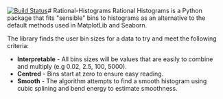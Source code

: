 [![Build Status](https://www.travis-ci.com/jamiebarker0310/Rational-Histograms.svg?branch=main)](https://www.travis-ci.com/jamiebarker0310/Rational-Histograms)# Rational-Histograms
Rational Histograms is a Python package that fits "sensible" bins to histograms as an alternative to the default methods used in MatplotLib and Seaborn.

The library finds the user bin sizes for a data to try and meet the following criteria:

- **Interpretable** - All bins sizes will be values that are easily to combine and multiply (e.g 0.02, 2.5, 100, 5000).
- **Centred** - Bins start at zero to ensure easy reading.
- **Smooth** - The algorithm attempts to find a smooth histogram using cubic splining and bend energy to estimate smoothness.

